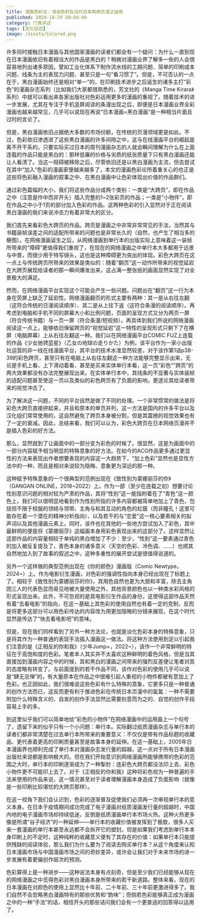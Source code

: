 ```yaml
---
title: 漫画色彩论：浅谈色彩在当代日本网络页漫之运用
published: 2024-10-29 20:56:40
category: 门类评述
tags: [文化综述]
image: /assets/Colored.png
---
```

许多同时接触日本漫画与其他国家漫画的读者们都会有一个疑问：为什么一直到现在日本漫画依旧有着相当大的作品是黑白的？稍微对漫画业界了解多一些的人会很容易地列出诸多原因，譬如工业化体系下制作流水线的工期问题、简单的印刷成本问题、线条为主的表现力问题、甚至只是一句“看习惯了”。但是，不可否认的一点在于，黑白漫画始终还是相对“单一”的，在印刷技术进步之后诞生的诸多主打“彩色”的漫画杂志系列（比如我们大家都很熟悉的，芳文社的《Manga Time Kirara》系列）中就可以看出来各家出版社对色彩运用更多的漫画的重视了。随着技术的进一步发展，尤其在专注于手机竖屏阅读的条漫出现之后，即便是日本漫画业界全彩漫画也越来越常见，几乎可以说现在再说“日本漫画=黑白漫画”是一种相当片面且过时的言论了。

但是，黑白漫画依旧占据绝大多数的市场份额，在传统的页漫领域更是如此。不过，色彩依旧渗透进了这些黑白漫画的许多间隙之中，这与在线漫画平台的崛起是离不开干系的。只要实际买过日本的周刊漫画杂志的人就会瞬间理解为什么在上面连载的作品只能是黑白的：那样低廉的价格与劣质的纸张质量下只有黑白漫画还能让人看清了。当这一阻碍被移除之后，尽管依旧还是以黑白漫画为主流，但去尝试在其中“加入”色彩的漫画家便越来越多了，本文的漫画色彩论所着重关心的也正是这些将色彩融入漫画的叙事之中、在黑白漫画中让色彩体现出价值的作品群们。

通过彩色篇幅的大小，我们将这些作品分成两个类别：一类是“大跨页”，即在作品之中（注意是作中而非开头）插入完整的1~2张彩页的作品；一类是“小物件”，即在作品之中小于1页的部分加入色彩的作品。这两种色彩的引入显然对于正在阅读黑白漫画的我们来说冲击力有着非常大的区分。

我们首先来看彩色大跨页的作品。跨页是漫画之中非常非常常见的手法，当然其与书籍装帧误差之间的适配所带来的问题也是非常长久的（自然，也产生了相当多的梗图）。在网络漫画诞生之后，从网络漫画到单行本的出版实际上意味着这一装帧所带来的“障碍”更值得我们重视了，在现在的网络漫画之中单行本大多都用于远景与中景，而很少用于特写镜头，这也是这种障碍更为突出的体现。彩色大跨页在这一点上与传统跨页所带来的效果是类似的：随着“翻页”这一动作所带来的视觉延宕在大跨页展现给读者的那一瞬间爆发出来，这占满一整张纸的画面显然实现了对全景极大的满足。

然而，在网络漫画平台实现这个可能会产生一些问题。问题出在“翻页”这一行为本身在荧屏上缺乏了延宕性。网络漫画翻页的形式主要有两种：其一是从右往左翻（这符合传统的日漫阅读顺序）、其二是从上往下返（这符合条漫的阅读顺序）。再考虑到电脑和手机不同的屏幕大小和比例问题，页面的呈现方式又分为两页一屏（符合传统书籍）与一页一屏（符合条漫/短视频）。再具体到我们所说的网络漫画阅读这一点上，能够依旧保留跨页的“视觉延宕”这一特性的呈现形式只剩下了在横屏（电脑屏幕）上从右往左翻这一种。我们以在网络漫画平台COMIC FUZ上连载的作品《少女驰骋蓝星》（乙女の地球の走りかた）为例，该平台作为一家小出版社运营的非一线在线漫画平台，其平台的技术水准显然较差，对于该作第1话p38-39的彩色跨页，甚至只有在电脑上从右往左翻这一种方法能够完整显示出来，无论是手机上看、上下滑动着看、甚至是买来实体单行本看，这一页“彩色”“跨页”的两大效果都没有办法完整展现出来。在实体单行本中，其线条的不显著与实体装帧的适配问题甚至使这一页以及类似的彩色跨页有了负面的影响，更遑论其给读者带来的视觉冲击了。

为了解决这一问题，不同的平台自然是做了不同的处理。一个非常惯常的做法是将彩色大跨页直接拼起来，并且和原本的单页并列，这一方法是国内的许多平台以及汉化组们常常使用的，这自然避免了跨页本身被分割，但是其震撼的视觉效果也有了一定的衰减。因此，总结来看，我们可以认为，彩色大跨页在日本网络页漫并不是插入色彩的好方法。

那么，显然就到了让画面中的一部分变为彩色的时候了。很显然，这是为画面中的一部分内容赋予相当明显的特殊意象的好方法。在如今的ACG作品更多通过更显性的方法来表现出作者想要表现的内容这一大趋势下，“加上色彩”显然也是显性方法中的一种，而且是相对来说较为隐晦、意象更为深远的那一种。

这种赋予特殊意象的一个很典型的范例出现在《致性别为蒙娜丽莎的你》（GANGAN ONLINE，2018~2022）上。作为一部（至少在连载之初）想要讨论性别意识问题的相对较为严肃的作品，其将“性别”这一能指附着在了“青色”这一颜色上，我们可以很明显地看到作为性别所指的许多内容都被简单地加上了青色，包括但不限于校服的领结与领带、主角与和其互动的角色的虹膜（而非瞳孔！这里可能存在着一个潜在的精神分析指向）、以及若干的与“恋爱”这一核心要素相关的拟声词以及其他漫画元素上。同时，该作也在其他的一些地方尝试加入了彩色，其中最鲜明的便是将《蒙娜丽莎》这幅画本身用彩色表现出来的这部分了。这样显然让这部作品的内容量相较于单纯的黑白增加了不少：至少，“性别”这一要素通过青色的加入被反复提及了，青色本身的诸多意义（天空的色彩、冷色调、……）也顺其自然地加入到了故事的叙述之中，这种多重性的展开尝试是很值得说道的。

另外一个这样做的典型范例出现在《你的颜色》漫画版（Comic Newtype，2024~）上。作为电影衍生漫画，对色彩的强调性指向本身已经出现在了标题上了。相较于《致性别为蒙娜丽莎的你》，其用色自然也更为大胆和丰富，除去主角团三人的代表色显而易见地被大量使用之外，其他背景颜色也以一种类水彩风格的形式呈现出来。此外，不可忽视的是其电影衍生作品的身份，这使得这部作品天然有着“去看电影”的指向，在这一基础上其色彩的使用自然也有着一定的克制，反而是将更多这部分可以用色彩传达的内容改为用更加隐晦的分镜来展现，在这个时代显然是传达了“快去看电影吧”的意味。

但是，现在我们同样看到了另外一种方法论，也就是淡化色彩本身的特殊意象，只是将其作为一种普通的表现手法插入漫画这一做法。将这种方法使用到足以引起我们注意的是《正相反的你和我》（少年Jump+，2022~），该作一个非常鲜明的特征在于高饱和度的色彩。笔者本人其实并不太喜欢这种鲜明的着色风格，但是当其直接加到漫画内容之中的时候，其和黑白的漫画之间带来的强烈反差便让笔者对其的态度略有转变了。与前面提到的若干作品不同，该作对色彩的使用几乎可以说是“肆无忌惮”的，有大量原本在作品之中很难引起人重视的小物件都被有意加上了色彩。也正因如此，我们很难说这些色彩有什么特殊的意象，它更多只是一种普通的创作方法而已，这反而更有利于推进色彩在传统日本页漫中的氤氲：一种不需要附加什么特殊含义的、自发的创作手法显然比需要刻意而为之的、自觉的创作手段容易上手的多。

到这里似乎我们可以简单地给“彩色的小物件”在网络漫画中的运用画上一个句号了，遗留下来的似乎只有一个小问题：单行本。实际翻过纸质漫画杂志与单行本的读者们都非常清楚在过去单行本所带来的重要意义：不仅仅是带有作品标题的收藏品、更代表着更高的印刷质量甚至是故事本身的延伸。在这一基础上，2005年日本漫画界也顺利完成了单行本对漫画杂志发行量的超越，这一点对于所有日本漫画出版社来说都是影响极大的。但在我们开始意识到网络漫画所能够携带的色彩的范围之大时，单行本的印刷逐渐成为了一种掣肘：连彩色大跨页都没法印上去、彩色小物件更不可能印上去了。对于《正相反的你和我》这种将彩色视为一种普遍的手法来使用的作品来说，这一情况甚至对于读者理解漫画本身造成了负面影响（就像是一些印刷比较堪忧的大跨页那样）。

在这一视角下我们会认识到，色彩的逐渐普及促使我们必须再一次审视单行本的意义本身。在日本于疫情期间成功完成了电子漫画对纸质漫画发行量的超越时，中国内地的电子漫画市场却持续低迷，反倒是纸质漫画单行本市场火热。这种火热更多像是所谓“谷子经济”的一种延伸——单行本的收藏价值被发挥到了极致，很多人买来一套漫画的单行本甚至永远都不会拆开它的塑封。但是如果我们考虑到单行本本身印刷上的不足时，这种纯粹的收藏意义便有了其存在的价值：如果单行本只能提供残缺的阅读体验，那么我们为什么要为了阅读去购买单行本？从这个角度来认知日本漫画市场与中国漫画市场之间的奇妙差异，或许会让我们对于未来市场的进一步发展有着更偏创作层次的预测。

色彩算得上是一种进步——这种说法本身有点刻奇，但是至少我们已经能够从现在的网络漫画之中觅得色彩对黑白漫画本身所带来的若干新道路。整体来看，现在的日本漫画在对颜色的使用上显然比十年前、二十年前、三十年前更激进得多了。我们自然不会忽略黑白漫画特有的那些优势和“韵味”；但倘若色彩能够真正成为漫画之中的一种“手法”的话，相信开头的那些诘问我们会有一个更普适的回答得以运用了。
